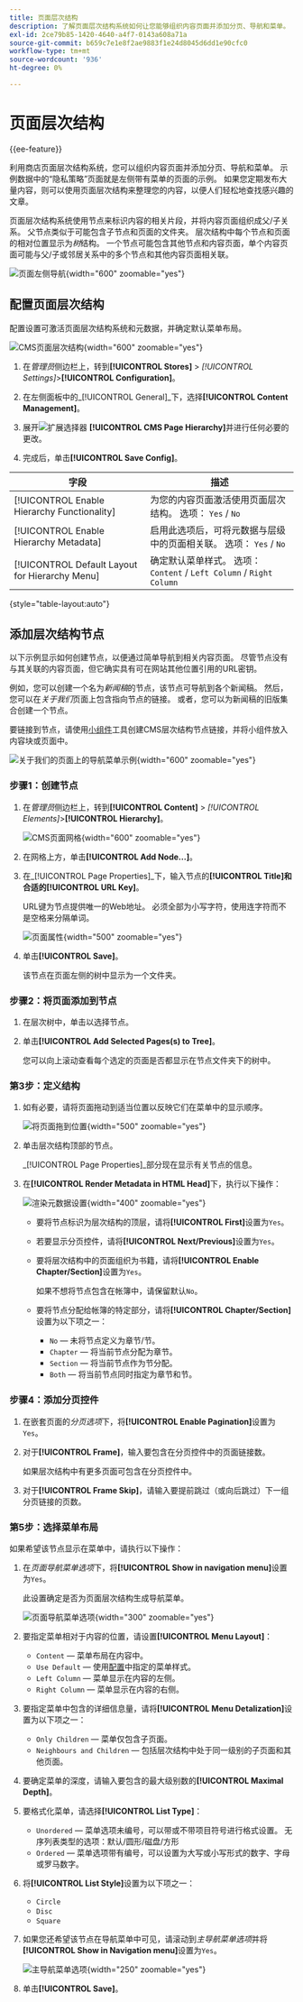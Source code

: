 ```yaml
---
title: 页面层次结构
description: 了解页面层次结构系统如何让您能够组织内容页面并添加分页、导航和菜单。
exl-id: 2ce79b85-1420-4640-a4f7-0143a608a71a
source-git-commit: b659c7e1e8f2ae9883f1e24d8045d6dd1e90cfc0
workflow-type: tm+mt
source-wordcount: '936'
ht-degree: 0%

---
```


# 页面层次结构

{{ee-feature}}

利用商店页面层次结构系统，您可以组织内容页面并添加分页、导航和菜单。 示例数据中的“隐私策略”页面就是左侧带有菜单的页面的示例。 如果您定期发布大量内容，则可以使用页面层次结构来整理您的内容，以便人们轻松地查找感兴趣的文章。

页面层次结构系统使用节点来标识内容的相关片段，并将内容页面组织成父/子关系。 父节点类似于可能包含子节点和页面的文件夹。 层次结构中每个节点和页面的相对位置显示为&#x200B;_树_&#x200B;结构。 一个节点可能包含其他节点和内容页面，单个内容页面可能与父/子或邻居关系中的多个节点和其他内容页面相关联。

![页面左侧导航](./assets/storefront-privacy-policy.png){width="600" zoomable="yes"}

## 配置页面层次结构

配置设置可激活页面层次结构系统和元数据，并确定默认菜单布局。

![CMS页面层次结构](./assets/content-management-cms-page-hierarchy.png){width="600" zoomable="yes"}

1. 在&#x200B;_管理员_&#x200B;侧边栏上，转到&#x200B;**[!UICONTROL Stores]** > _[!UICONTROL Settings]_>**[!UICONTROL Configuration]**。

1. 在左侧面板中的&#x200B;_[!UICONTROL General]_下，选择&#x200B;**[!UICONTROL Content Management]**。

1. 展开![扩展选择器](../assets/icon-display-expand.png) **[!UICONTROL CMS Page Hierarchy]**&#x200B;并进行任何必要的更改。

1. 完成后，单击&#x200B;**[!UICONTROL Save Config]**。

| 字段 | 描述 |
|--- |--- |
| [!UICONTROL Enable Hierarchy Functionality] | 为您的内容页面激活使用页面层次结构。 选项： `Yes` / `No` |
| [!UICONTROL Enable Hierarchy Metadata] | 启用此选项后，可将元数据与层级中的页面相关联。 选项： `Yes` / `No` |
| [!UICONTROL Default Layout for Hierarchy Menu] | 确定默认菜单样式。 选项： `Content` / `Left Column` / `Right Column` |

{style="table-layout:auto"}

## 添加层次结构节点

以下示例显示如何创建节点，以便通过简单导航到相关内容页面。 尽管节点没有与其关联的内容页面，但它确实具有可在网站其他位置引用的URL密钥。

例如，您可以创建一个名为&#x200B;_新闻稿_&#x200B;的节点，该节点可导航到各个新闻稿。 然后，您可以在&#x200B;_关于我们_&#x200B;页面上包含指向节点的链接。 或者，您可以为新闻稿的旧版集合创建一个节点。

要链接到节点，请使用[小组件](widgets.md)工具创建CMS层次结构节点链接，并将小组件放入内容块或页面中。

![关于我们的页面上的导航菜单示例](./assets/page-navigation-storefront.png){width="600" zoomable="yes"}

### 步骤1：创建节点

1. 在&#x200B;_管理员_&#x200B;侧边栏上，转到&#x200B;**[!UICONTROL Content]** > _[!UICONTROL Elements]_>**[!UICONTROL Hierarchy]**。

   ![CMS页面网格](./assets/page-hierarchy-cms-pages.png){width="600" zoomable="yes"}

1. 在网格上方，单击&#x200B;**[!UICONTROL Add Node...]**。

1. 在&#x200B;_[!UICONTROL Page Properties]_下，输入节点的&#x200B;**[!UICONTROL Title]**和合适的&#x200B;**[!UICONTROL URL Key]**。

   URL键为节点提供唯一的Web地址。 必须全部为小写字符，使用连字符而不是空格来分隔单词。

   ![页面属性](./assets/page-hierarchy-add-node-page-properties.png){width="500" zoomable="yes"}

1. 单击&#x200B;**[!UICONTROL Save]**。

   该节点在页面左侧的树中显示为一个文件夹。

### 步骤2：将页面添加到节点

1. 在层次树中，单击以选择节点。

1. 单击&#x200B;**[!UICONTROL Add Selected Pages(s) to Tree]**。

   您可以向上滚动查看每个选定的页面是否都显示在节点文件夹下的树中。

### 第3步：定义结构

1. 如有必要，请将页面拖动到适当位置以反映它们在菜单中的显示顺序。

   ![将页面拖到位置](./assets/page-hierarchy-drag-to-position.png){width="500" zoomable="yes"}

1. 单击层次结构顶部的节点。

   _[!UICONTROL Page Properties]_部分现在显示有关节点的信息。

1. 在&#x200B;**[!UICONTROL Render Metadata in HTML Head]**&#x200B;下，执行以下操作：

   ![渲染元数据设置](./assets/page-hierarchy-render-metadata.png){width="400" zoomable="yes"}

   - 要将节点标识为层次结构的顶层，请将&#x200B;**[!UICONTROL First]**&#x200B;设置为`Yes`。

   - 若要显示分页控件，请将&#x200B;**[!UICONTROL Next/Previous]**&#x200B;设置为`Yes`。

   - 要将层次结构中的页面组织为书籍，请将&#x200B;**[!UICONTROL Enable Chapter/Section]**&#x200B;设置为`Yes`。

     如果不想将节点包含在帐簿中，请保留默认`No`。

   - 要将节点分配给帐簿的特定部分，请将&#x200B;**[!UICONTROL Chapter/Section]**&#x200B;设置为以下项之一：

      - `No` — 未将节点定义为章节/节。
      - `Chapter` — 将当前节点分配为章节。
      - `Section` — 将当前节点作为节分配。
      - `Both` — 将当前节点同时指定为章节和节。

### 步骤4：添加分页控件

1. 在嵌套页面的&#x200B;_分页选项_&#x200B;下，将&#x200B;**[!UICONTROL Enable Pagination]**&#x200B;设置为`Yes`。

1. 对于&#x200B;**[!UICONTROL Frame]**，输入要包含在分页控件中的页面链接数。

   如果层次结构中有更多页面可包含在分页控件中。

1. 对于&#x200B;**[!UICONTROL Frame Skip]**，请输入要提前跳过（或向后跳过）下一组分页链接的页数。

### 第5步：选择菜单布局

如果希望该节点显示在菜单中，请执行以下操作：

1. 在&#x200B;_页面导航菜单选项_&#x200B;下，将&#x200B;**[!UICONTROL Show in navigation menu]**&#x200B;设置为`Yes`。

   此设置确定是否为页面层次结构生成导航菜单。

   ![页面导航菜单选项](./assets/page-hierarchy-page-navigation-menu-options.png){width="300" zoomable="yes"}

1. 要指定菜单相对于内容的位置，请设置&#x200B;**[!UICONTROL Menu Layout]**：

   - `Content` — 菜单布局在内容中。
   - `Use Default` — 使用[配置](../configuration-reference/general/content-management.md)中指定的菜单样式。
   - `Left Column` — 菜单显示在内容的左侧。
   - `Right Column` — 菜单显示在内容的右侧。

1. 要指定菜单中包含的详细信息量，请将&#x200B;**[!UICONTROL Menu Detalization]**&#x200B;设置为以下项之一：

   - `Only Children` — 菜单仅包含子页面。
   - `Neighbours and Children` — 包括层次结构中处于同一级别的子页面和其他页面。

1. 要确定菜单的深度，请输入要包含的最大级别数的&#x200B;**[!UICONTROL Maximal Depth]**。

1. 要格式化菜单，请选择&#x200B;**[!UICONTROL List Type]**：

   - `Unordered` — 菜单选项未编号，可以带或不带项目符号进行格式设置。 无序列表类型的选项：默认/圆形/磁盘/方形
   - `Ordered` — 菜单选项带有编号，可以设置为大写或小写形式的数字、字母或罗马数字。

1. 将&#x200B;**[!UICONTROL List Style]**&#x200B;设置为以下项之一：

   - `Circle`
   - `Disc`
   - `Square`

1. 如果您还希望该节点在导航菜单中可见，请滚动到&#x200B;_主导航菜单选项_&#x200B;并将&#x200B;**[!UICONTROL Show in Navigation menu]**&#x200B;设置为`Yes`。

   ![主导航菜单选项](./assets/page-hierarchy-main-navigation-menu-options.png){width="250" zoomable="yes"}

1. 单击&#x200B;**[!UICONTROL Save]**。
